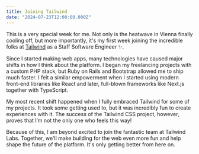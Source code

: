 ```yaml
---
title: Joining Tailwind
date: "2024-07-23T12:00:00.000Z"
---
```


This is a very special week for me. Not only is the heatwave in Vienna finally cooling off, but more importantly, it's my first week joining the incredible folks at [Tailwind](https://tailwindcss.com/) as a Staff Software Engineer ✨.

Since I started making web apps, many technologies have caused major shifts in how I think about the platform. I began my freelancing projects with a custom PHP stack, but Ruby on Rails and Bootstrap allowed me to ship much faster. I felt a similar empowerment when I started using modern front-end libraries like React and later, full-blown frameworks like Next.js together with TypeScript.

My most recent shift happened when I fully embraced Tailwind for some of my projects. It took some getting used to, but it was incredibly fun to create experiences with it. The success of the Tailwind CSS project, however, proves that I’m not the only one who feels this way!

Because of this, I am beyond excited to join the fantastic team at Tailwind Labs. Together, we'll make building for the web even more fun and help shape the future of the platform. It's only getting better from here on.
